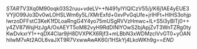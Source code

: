 $START$V3Xq0M90oqk03S2ruu+vdeLV++N491ylYlQlCzV55/j/K6j1AE4yEUE3VYjlO99Jo3Dv0wLOHSLWm6y5L/XMrExfd+0xvPvGqUfe+jrIHFt+HIHS3ohjplwrzoDFFstC3KeK1fDLoaRngG4Y4yo75mUSgRVVzHmwc+IL+S5i3yBlTj0++y4ZV87WsjHzJgA/OxAEYT5oM82vyH9RdDINlYOwS2bjApjZvT3WnTZRg0tyKwDvkxrY1++qDX4CIar9jH8DVXPKX6Rjf3+mLBbN3xWDMzclVvGT0+yOANhilwM7vAt2AOL6vaJXT9R7VxwwAwAK60/1HSkYj4LkoWKh9g==$END$